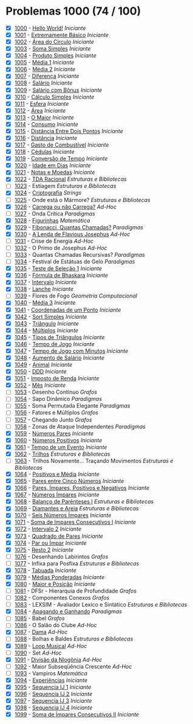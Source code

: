 # Problemas 1000 (74 / 100)

  - [x]  [1000](https://www.urionlinejudge.com.br/judge/pt/problems/view/1000) - [Hello World!](https://github.com/potigol/uoj-potigol/blob/master/src/1000/1000.poti) *Iniciante*
  - [x]  [1001](https://www.urionlinejudge.com.br/judge/pt/problems/view/1001) - [Extremamente Básico](https://github.com/potigol/uoj-potigol/blob/master/src/1000/1001.poti) *Iniciante*
  - [x]  [1002](https://www.urionlinejudge.com.br/judge/pt/problems/view/1002) - [Área do Círculo](https://github.com/potigol/uoj-potigol/blob/master/src/1000/1002.poti) *Iniciante*
  - [x]  [1003](https://www.urionlinejudge.com.br/judge/pt/problems/view/1003) - [Soma Simples](https://github.com/potigol/uoj-potigol/blob/master/src/1000/1003.poti) *Iniciante*
  - [x]  [1004](https://www.urionlinejudge.com.br/judge/pt/problems/view/1004) - [Produto Simples](https://github.com/potigol/uoj-potigol/blob/master/src/1000/1004.poti) *Iniciante*
  - [x]  [1005](https://www.urionlinejudge.com.br/judge/pt/problems/view/1005) - [Média 1](https://github.com/potigol/uoj-potigol/blob/master/src/1000/1005.poti) *Iniciante*
  - [x]  [1006](https://www.urionlinejudge.com.br/judge/pt/problems/view/1006) - [Média 2](https://github.com/potigol/uoj-potigol/blob/master/src/1000/1006.poti) *Iniciante*
  - [x]  [1007](https://www.urionlinejudge.com.br/judge/pt/problems/view/1007) - [Diferença](https://github.com/potigol/uoj-potigol/blob/master/src/1000/1007.poti) *Iniciante*
  - [x]  [1008](https://www.urionlinejudge.com.br/judge/pt/problems/view/1008) - [Salário](https://github.com/potigol/uoj-potigol/blob/master/src/1000/1008.poti) *Iniciante*
  - [x]  [1009](https://www.urionlinejudge.com.br/judge/pt/problems/view/1009) - [Salário com Bônus](https://github.com/potigol/uoj-potigol/blob/master/src/1000/1009.poti) *Iniciante*
  - [x]  [1010](https://www.urionlinejudge.com.br/judge/pt/problems/view/1010) - [Cálculo Simples](https://github.com/potigol/uoj-potigol/blob/master/src/1000/1010.poti) *Iniciante*
  - [x]  [1011](https://www.urionlinejudge.com.br/judge/pt/problems/view/1011) - [Esfera](https://github.com/potigol/uoj-potigol/blob/master/src/1000/1011.poti) *Iniciante*
  - [x]  [1012](https://www.urionlinejudge.com.br/judge/pt/problems/view/1012) - [Área](https://github.com/potigol/uoj-potigol/blob/master/src/1000/1012.poti) *Iniciante*
  - [x]  [1013](https://www.urionlinejudge.com.br/judge/pt/problems/view/1013) - [O Maior](https://github.com/potigol/uoj-potigol/blob/master/src/1000/1013.poti) *Iniciante*
  - [x]  [1014](https://www.urionlinejudge.com.br/judge/pt/problems/view/1014) - [Consumo](https://github.com/potigol/uoj-potigol/blob/master/src/1000/1014.poti) *Iniciante*
  - [x]  [1015](https://www.urionlinejudge.com.br/judge/pt/problems/view/1015) - [Distância Entre Dois Pontos](https://github.com/potigol/uoj-potigol/blob/master/src/1000/1015.poti) *Iniciante*
  - [x]  [1016](https://www.urionlinejudge.com.br/judge/pt/problems/view/1016) - [Distância](https://github.com/potigol/uoj-potigol/blob/master/src/1000/1016.poti) *Iniciante*
  - [x]  [1017](https://www.urionlinejudge.com.br/judge/pt/problems/view/1017) - [Gasto de Combustível](https://github.com/potigol/uoj-potigol/blob/master/src/1000/1017.poti) *Iniciante*
  - [x]  [1018](https://www.urionlinejudge.com.br/judge/pt/problems/view/1018) - [Cédulas](https://github.com/potigol/uoj-potigol/blob/master/src/1000/1018.poti) *Iniciante*
  - [x]  [1019](https://www.urionlinejudge.com.br/judge/pt/problems/view/1019) - [Conversão de Tempo](https://github.com/potigol/uoj-potigol/blob/master/src/1000/1019.poti) *Iniciante*
  - [x]  [1020](https://www.urionlinejudge.com.br/judge/pt/problems/view/1020) - [Idade em Dias](https://github.com/potigol/uoj-potigol/blob/master/src/1000/1020.poti) *Iniciante*
  - [x]  [1021](https://www.urionlinejudge.com.br/judge/pt/problems/view/1021) - [Notas e Moedas](https://github.com/potigol/uoj-potigol/blob/master/src/1000/1021.poti) *Iniciante*
  - [x]  [1022](https://www.urionlinejudge.com.br/judge/pt/problems/view/1022) - [TDA Racional](https://github.com/potigol/uoj-potigol/blob/master/src/1000/1022.poti) *Estruturas e Bibliotecas*
  - [ ]  [1023](https://www.urionlinejudge.com.br/judge/pt/problems/view/1023) - Estiagem *Estruturas e Bibliotecas*
  - [x]  [1024](https://www.urionlinejudge.com.br/judge/pt/problems/view/1024) - [Criptografia](https://github.com/potigol/uoj-potigol/blob/master/src/1000/1024.poti) *Strings*
  - [ ]  [1025](https://www.urionlinejudge.com.br/judge/pt/problems/view/1025) - Onde está o Mármore? *Estruturas e Bibliotecas*
  - [x]  [1026](https://www.urionlinejudge.com.br/judge/pt/problems/view/1026) - [Carrega ou não Carrega?](https://github.com/potigol/uoj-potigol/blob/master/src/1000/1026.poti) *Ad-Hoc*
  - [ ]  [1027](https://www.urionlinejudge.com.br/judge/pt/problems/view/1027) - Onda Crítica *Paradigmas*
  - [x]  [1028](https://www.urionlinejudge.com.br/judge/pt/problems/view/1028) - [Figurinhas](https://github.com/potigol/uoj-potigol/blob/master/src/1000/1028.poti) *Matemática*
  - [x]  [1029](https://www.urionlinejudge.com.br/judge/pt/problems/view/1029) - [Fibonacci, Quantas Chamadas?](https://github.com/potigol/uoj-potigol/blob/master/src/1000/1029.poti) *Paradigmas*
  - [x]  [1030](https://www.urionlinejudge.com.br/judge/pt/problems/view/1030) - [A Lenda de Flavious Josephus](https://github.com/potigol/uoj-potigol/blob/master/src/1000/1030.poti) *Ad-Hoc*
  - [ ]  [1031](https://www.urionlinejudge.com.br/judge/pt/problems/view/1031) - Crise de Energia *Ad-Hoc*
  - [ ]  [1032](https://www.urionlinejudge.com.br/judge/pt/problems/view/1032) - O Primo de Josephus *Ad-Hoc*
  - [ ]  [1033](https://www.urionlinejudge.com.br/judge/pt/problems/view/1033) - Quantas Chamadas Recursivas? *Paradigmas*
  - [ ]  [1034](https://www.urionlinejudge.com.br/judge/pt/problems/view/1034) - Festival de Estátuas de Gelo *Paradigmas*
  - [x]  [1035](https://www.urionlinejudge.com.br/judge/pt/problems/view/1035) - [Teste de Seleção 1](https://github.com/potigol/uoj-potigol/blob/master/src/1000/1035.poti) *Iniciante*
  - [x]  [1036](https://www.urionlinejudge.com.br/judge/pt/problems/view/1036) - [Fórmula de Bhaskara](https://github.com/potigol/uoj-potigol/blob/master/src/1000/1036.poti) *Iniciante*
  - [x]  [1037](https://www.urionlinejudge.com.br/judge/pt/problems/view/1037) - [Intervalo](https://github.com/potigol/uoj-potigol/blob/master/src/1000/1037.poti) *Iniciante*
  - [x]  [1038](https://www.urionlinejudge.com.br/judge/pt/problems/view/1038) - [Lanche](https://github.com/potigol/uoj-potigol/blob/master/src/1000/1038.poti) *Iniciante*
  - [ ]  [1039](https://www.urionlinejudge.com.br/judge/pt/problems/view/1039) - Flores de Fogo *Geometria Computacional*
  - [x]  [1040](https://www.urionlinejudge.com.br/judge/pt/problems/view/1040) - [Média 3](https://github.com/potigol/uoj-potigol/blob/master/src/1000/1040.poti) *Iniciante*
  - [x]  [1041](https://www.urionlinejudge.com.br/judge/pt/problems/view/1041) - [Coordenadas de um Ponto](https://github.com/potigol/uoj-potigol/blob/master/src/1000/1041.poti) *Iniciante*
  - [x]  [1042](https://www.urionlinejudge.com.br/judge/pt/problems/view/1042) - [Sort Simples](https://github.com/potigol/uoj-potigol/blob/master/src/1000/1042.poti) *Iniciante*
  - [x]  [1043](https://www.urionlinejudge.com.br/judge/pt/problems/view/1043) - [Triângulo](https://github.com/potigol/uoj-potigol/blob/master/src/1000/1043.poti) *Iniciante*
  - [x]  [1044](https://www.urionlinejudge.com.br/judge/pt/problems/view/1044) - [Múltiplos](https://github.com/potigol/uoj-potigol/blob/master/src/1000/1044.poti) *Iniciante*
  - [x]  [1045](https://www.urionlinejudge.com.br/judge/pt/problems/view/1045) - [Tipos de Triângulos](https://github.com/potigol/uoj-potigol/blob/master/src/1000/1045.poti) *Iniciante*
  - [x]  [1046](https://www.urionlinejudge.com.br/judge/pt/problems/view/1046) - [Tempo de Jogo](https://github.com/potigol/uoj-potigol/blob/master/src/1000/1046.poti) *Iniciante*
  - [x]  [1047](https://www.urionlinejudge.com.br/judge/pt/problems/view/1047) - [Tempo de Jogo com Minutos](https://github.com/potigol/uoj-potigol/blob/master/src/1000/1047.poti) *Iniciante*
  - [x]  [1048](https://www.urionlinejudge.com.br/judge/pt/problems/view/1048) - [Aumento de Salário](https://github.com/potigol/uoj-potigol/blob/master/src/1000/1048.poti) *Iniciante*
  - [x]  [1049](https://www.urionlinejudge.com.br/judge/pt/problems/view/1049) - [Animal](https://github.com/potigol/uoj-potigol/blob/master/src/1000/1049.poti) *Iniciante*
  - [x]  [1050](https://www.urionlinejudge.com.br/judge/pt/problems/view/1050) - [DDD](https://github.com/potigol/uoj-potigol/blob/master/src/1000/1050.poti) *Iniciante*
  - [x]  [1051](https://www.urionlinejudge.com.br/judge/pt/problems/view/1051) - [Imposto de Renda](https://github.com/potigol/uoj-potigol/blob/master/src/1000/1051.poti) *Iniciante*
  - [x]  [1052](https://www.urionlinejudge.com.br/judge/pt/problems/view/1052) - [Mês](https://github.com/potigol/uoj-potigol/blob/master/src/1000/1052.poti) *Iniciante*
  - [ ]  [1053](https://www.urionlinejudge.com.br/judge/pt/problems/view/1053) - Desenho Contínuo *Grafos*
  - [ ]  [1054](https://www.urionlinejudge.com.br/judge/pt/problems/view/1054) - Sapo Dinâmico *Paradigmas*
  - [ ]  [1055](https://www.urionlinejudge.com.br/judge/pt/problems/view/1055) - Soma Permutada Elegante *Paradigmas*
  - [ ]  [1056](https://www.urionlinejudge.com.br/judge/pt/problems/view/1056) - Fatores e Múltiplos *Grafos*
  - [ ]  [1057](https://www.urionlinejudge.com.br/judge/pt/problems/view/1057) - Chegando Junto *Grafos*
  - [ ]  [1058](https://www.urionlinejudge.com.br/judge/pt/problems/view/1058) - Zonas de Ataque Independentes *Paradigmas*
  - [x]  [1059](https://www.urionlinejudge.com.br/judge/pt/problems/view/1059) - [Números Pares](https://github.com/potigol/uoj-potigol/blob/master/src/1000/1059.poti) *Iniciante*
  - [x]  [1060](https://www.urionlinejudge.com.br/judge/pt/problems/view/1060) - [Números Positivos](https://github.com/potigol/uoj-potigol/blob/master/src/1000/1060.poti) *Iniciante*
  - [x]  [1061](https://www.urionlinejudge.com.br/judge/pt/problems/view/1061) - [Tempo de um Evento](https://github.com/potigol/uoj-potigol/blob/master/src/1000/1061.poti) *Iniciante*
  - [x]  [1062](https://www.urionlinejudge.com.br/judge/pt/problems/view/1062) - [Trilhos](https://github.com/potigol/uoj-potigol/blob/master/src/1000/1062.poti) *Estruturas e Bibliotecas*
  - [ ]  [1063](https://www.urionlinejudge.com.br/judge/pt/problems/view/1063) - Trilhos Novamente... Traçando Movimentos *Estruturas e Bibliotecas*
  - [x]  [1064](https://www.urionlinejudge.com.br/judge/pt/problems/view/1064) - [Positivos e Média](https://github.com/potigol/uoj-potigol/blob/master/src/1000/1064.poti) *Iniciante*
  - [x]  [1065](https://www.urionlinejudge.com.br/judge/pt/problems/view/1065) - [Pares entre Cinco Números](https://github.com/potigol/uoj-potigol/blob/master/src/1000/1065.poti) *Iniciante*
  - [x]  [1066](https://www.urionlinejudge.com.br/judge/pt/problems/view/1066) - [Pares, Ímpares, Positivos e Negativos](https://github.com/potigol/uoj-potigol/blob/master/src/1000/1066.poti) *Iniciante*
  - [x]  [1067](https://www.urionlinejudge.com.br/judge/pt/problems/view/1067) - [Números Ímpares](https://github.com/potigol/uoj-potigol/blob/master/src/1000/1067.poti) *Iniciante*
  - [x]  [1068](https://www.urionlinejudge.com.br/judge/pt/problems/view/1068) - [Balanço de Parênteses I](https://github.com/potigol/uoj-potigol/blob/master/src/1000/1068.poti) *Estruturas e Bibliotecas*
  - [x]  [1069](https://www.urionlinejudge.com.br/judge/pt/problems/view/1069) - [Diamantes e Areia](https://github.com/potigol/uoj-potigol/blob/master/src/1000/1069.poti) *Estruturas e Bibliotecas*
  - [x]  [1070](https://www.urionlinejudge.com.br/judge/pt/problems/view/1070) - [Seis Números Ímpares](https://github.com/potigol/uoj-potigol/blob/master/src/1000/1070.poti) *Iniciante*
  - [x]  [1071](https://www.urionlinejudge.com.br/judge/pt/problems/view/1071) - [Soma de Impares Consecutivos I](https://github.com/potigol/uoj-potigol/blob/master/src/1000/1071.poti) *Iniciante*
  - [x]  [1072](https://www.urionlinejudge.com.br/judge/pt/problems/view/1072) - [Intervalo 2](https://github.com/potigol/uoj-potigol/blob/master/src/1000/1072.poti) *Iniciante*
  - [x]  [1073](https://www.urionlinejudge.com.br/judge/pt/problems/view/1073) - [Quadrado de Pares](https://github.com/potigol/uoj-potigol/blob/master/src/1000/1073.poti) *Iniciante*
  - [x]  [1074](https://www.urionlinejudge.com.br/judge/pt/problems/view/1074) - [Par ou Ímpar](https://github.com/potigol/uoj-potigol/blob/master/src/1000/1074.poti) *Iniciante*
  - [x]  [1075](https://www.urionlinejudge.com.br/judge/pt/problems/view/1075) - [Resto 2](https://github.com/potigol/uoj-potigol/blob/master/src/1000/1075.poti) *Iniciante*
  - [ ]  [1076](https://www.urionlinejudge.com.br/judge/pt/problems/view/1076) - Desenhando Labirintos *Grafos*
  - [ ]  [1077](https://www.urionlinejudge.com.br/judge/pt/problems/view/1077) - Infixa para Posfixa *Estruturas e Bibliotecas*
  - [x]  [1078](https://www.urionlinejudge.com.br/judge/pt/problems/view/1078) - [Tabuada](https://github.com/potigol/uoj-potigol/blob/master/src/1000/1078.poti) *Iniciante*
  - [x]  [1079](https://www.urionlinejudge.com.br/judge/pt/problems/view/1079) - [Médias Ponderadas](https://github.com/potigol/uoj-potigol/blob/master/src/1000/1079.poti) *Iniciante*
  - [x]  [1080](https://www.urionlinejudge.com.br/judge/pt/problems/view/1080) - [Maior e Posição](https://github.com/potigol/uoj-potigol/blob/master/src/1000/1080.poti) *Iniciante*
  - [ ]  [1081](https://www.urionlinejudge.com.br/judge/pt/problems/view/1081) - DFSr - Hierarquia de Profundidade *Grafos*
  - [ ]  [1082](https://www.urionlinejudge.com.br/judge/pt/problems/view/1082) - Componentes Conexos *Grafos*
  - [ ]  [1083](https://www.urionlinejudge.com.br/judge/pt/problems/view/1083) - LEXSIM - Avaliador Lexico e Sintático *Estruturas e Bibliotecas*
  - [x]  [1084](https://www.urionlinejudge.com.br/judge/pt/problems/view/1084) - [Apagando e Ganhando](https://github.com/potigol/uoj-potigol/blob/master/src/1000/1084.poti) *Paradigmas*
  - [ ]  [1085](https://www.urionlinejudge.com.br/judge/pt/problems/view/1085) - Babel *Grafos*
  - [ ]  [1086](https://www.urionlinejudge.com.br/judge/pt/problems/view/1086) - O Salão do Clube *Ad-Hoc*
  - [x]  [1087](https://www.urionlinejudge.com.br/judge/pt/problems/view/1087) - [Dama](https://github.com/potigol/uoj-potigol/blob/master/src/1000/1087.poti) *Ad-Hoc*
  - [ ]  [1088](https://www.urionlinejudge.com.br/judge/pt/problems/view/1088) - Bolhas e Baldes *Estruturas e Bibliotecas*
  - [x]  [1089](https://www.urionlinejudge.com.br/judge/pt/problems/view/1089) - [Loop Musical](https://github.com/potigol/uoj-potigol/blob/master/src/1000/1089.poti) *Ad-Hoc*
  - [ ]  [1090](https://www.urionlinejudge.com.br/judge/pt/problems/view/1090) - Set *Ad-Hoc*
  - [x]  [1091](https://www.urionlinejudge.com.br/judge/pt/problems/view/1091) - [Divisão da Nlogônia](https://github.com/potigol/uoj-potigol/blob/master/src/1000/1091.poti) *Ad-Hoc*
  - [ ]  [1092](https://www.urionlinejudge.com.br/judge/pt/problems/view/1092) - Maior Subseqüência Crescente *Ad-Hoc*
  - [ ]  [1093](https://www.urionlinejudge.com.br/judge/pt/problems/view/1093) - Vampiros *Matemática*
  - [x]  [1094](https://www.urionlinejudge.com.br/judge/pt/problems/view/1094) - [Experiências](https://github.com/potigol/uoj-potigol/blob/master/src/1000/1094.poti) *Iniciante*
  - [x]  [1095](https://www.urionlinejudge.com.br/judge/pt/problems/view/1095) - [Sequencia IJ 1](https://github.com/potigol/uoj-potigol/blob/master/src/1000/1095.poti) *Iniciante*
  - [x]  [1096](https://www.urionlinejudge.com.br/judge/pt/problems/view/1096) - [Sequencia IJ 2](https://github.com/potigol/uoj-potigol/blob/master/src/1000/1096.poti) *Iniciante*
  - [x]  [1097](https://www.urionlinejudge.com.br/judge/pt/problems/view/1097) - [Sequencia IJ 3](https://github.com/potigol/uoj-potigol/blob/master/src/1000/1097.poti) *Iniciante*
  - [x]  [1098](https://www.urionlinejudge.com.br/judge/pt/problems/view/1098) - [Sequencia IJ 4](https://github.com/potigol/uoj-potigol/blob/master/src/1000/1098.poti) *Iniciante*
  - [x]  [1099](https://www.urionlinejudge.com.br/judge/pt/problems/view/1099) - [Soma de Ímpares Consecutivos II](https://github.com/potigol/uoj-potigol/blob/master/src/1000/1099.poti) *Iniciante*